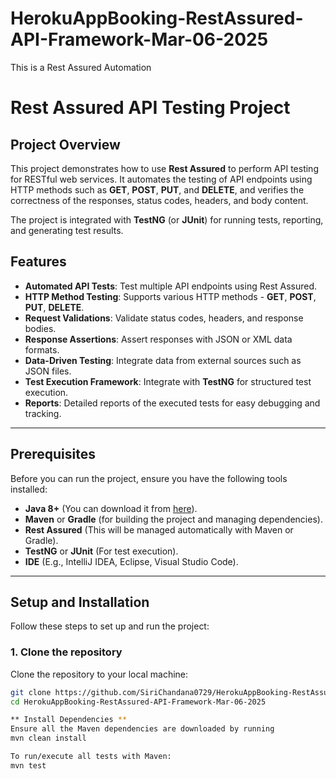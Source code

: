 # HerokuAppBooking-RestAssured-API-Framework-Mar-06-2025
This is a Rest Assured Automation
# Rest Assured API Testing Project

## Project Overview

This project demonstrates how to use **Rest Assured** to perform API testing for RESTful web services. It automates the testing of API endpoints using HTTP methods such as **GET**, **POST**, **PUT**, and **DELETE**, and verifies the correctness of the responses, status codes, headers, and body content.

The project is integrated with **TestNG** (or **JUnit**) for running tests, reporting, and generating test results.

## Features

- **Automated API Tests**: Test multiple API endpoints using Rest Assured.
- **HTTP Method Testing**: Supports various HTTP methods - **GET**, **POST**, **PUT**, **DELETE**.
- **Request Validations**: Validate status codes, headers, and response bodies.
- **Response Assertions**: Assert responses with JSON or XML data formats.
- **Data-Driven Testing**: Integrate data from external sources such as JSON files.
- **Test Execution Framework**: Integrate with **TestNG** for structured test execution.
- **Reports**: Detailed reports of the executed tests for easy debugging and tracking.

---

## Prerequisites

Before you can run the project, ensure you have the following tools installed:

- **Java 8+** (You can download it from [here](https://adoptopenjdk.net/)).
- **Maven** or **Gradle** (for building the project and managing dependencies).
- **Rest Assured** (This will be managed automatically with Maven or Gradle).
- **TestNG** or **JUnit** (For test execution).
- **IDE** (E.g., IntelliJ IDEA, Eclipse, Visual Studio Code).
  
---

## Setup and Installation

Follow these steps to set up and run the project:

### 1. Clone the repository

Clone the repository to your local machine:

```bash
git clone https://github.com/SiriChandana0729/HerokuAppBooking-RestAssured-API-Framework-Mar-06-2025.git
cd HerokuAppBooking-RestAssured-API-Framework-Mar-06-2025

** Install Dependencies **
Ensure all the Maven dependencies are downloaded by running
mvn clean install

To run/execute all tests with Maven:
mvn test


